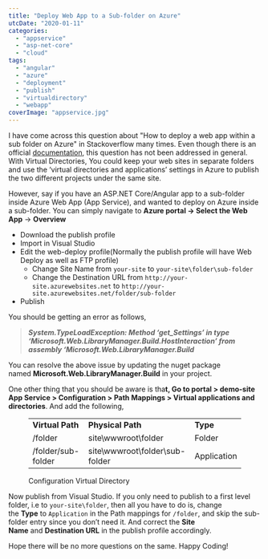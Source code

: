 ```yaml
---
title: "Deploy Web App to a Sub-folder on Azure"
utcDate: "2020-01-11"
categories: 
  - "appservice"
  - "asp-net-core"
  - "cloud"
tags: 
  - "angular"
  - "azure"
  - "deployment"
  - "publish"
  - "virtualdirectory"
  - "webapp"
coverImage: "appservice.jpg"
---
```


I have come across this question about "How to deploy a web app within a sub folder on Azure" in Stackoverflow many times. Even though there is an official [documentation](https://docs.microsoft.com/en-us/archive/blogs/tomholl/deploying-multiple-virtual-directories-to-a-single-azure-website), this question has not been addressed in general. With Virtual Directories, You could keep your web sites in separate folders and use the ‘virtual directories and applications’ settings in Azure to publish the two different projects under the same site.

However, say if you have an ASP.NET Core/Angular app to a sub-folder inside Azure Web App (App Service), and wanted to deploy on Azure inside a sub-folder. You can simply navigate to **Azure portal -> Select the Web App** -> **Overview**

- Download the publish profile
- Import in Visual Studio
- Edit the web-deploy profile(Normally the publish profile will have Web Deploy as well as FTP profile)
    - Change Site Name from `your-site` to `your-site\folder\sub-folder`
    - Change the Destination URL from `http://your-site.azurewebsites.net` to `http://your-site.azurewebsites.net/folder/sub-folder`
- Publish

You should be getting an error as follows,

> **_System.TypeLoadException: Method ‘get\_Settings’ in type ‘Microsoft.Web.LibraryManager.Build.HostInteraction’ from assembly ‘Microsoft.Web.LibraryManager.Build_**

You can resolve the above issue by updating the nuget package named **Microsoft.Web.LibraryManager.Build** in your project.

One other thing that you should be aware is tha**t, Go to portal > demo-site App Service > Configuration > Path Mappings > Virtual applications and directories**. And add the following,

<figure>

<table><tbody><tr><td><strong>Virtual Path</strong></td><td><strong>Physical Path</strong></td><td><strong>Type</strong></td></tr><tr><td>/folder</td><td>site\wwwroot\folder</td><td>Folder</td></tr><tr><td>/folder/sub-folder</td><td>site\wwwroot\folder\sub-folder</td><td>Application</td></tr></tbody></table>

<figcaption>

Configuration Virtual Directory

</figcaption>



</figure>

Now publish from Visual Studio. If you only need to publish to a first level folder, i.e to `your-site\folder`, then all you have to do is, change the **Type** to `Application` in the Path mappings for `/folder`, and skip the sub-folder entry since you don’t need it. And correct the **Site Name** and **Destination URL** in the publish profile accordingly.

Hope there will be no more questions on the same. Happy Coding!
